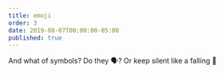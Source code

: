 ```yaml
---
title: emoji
order: 3
date: 2019-08-07T00:00:00-05:00
published: true
---
```


And what of symbols?
Do they 🗣️? Or keep silent
like a falling 🍃
